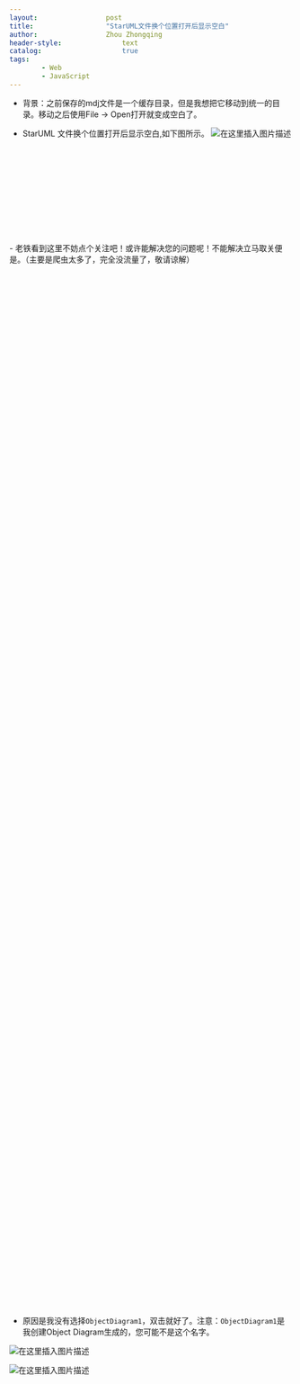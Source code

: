 ```yaml
---
layout:					post
title:					"StarUML文件换个位置打开后显示空白"
author:					Zhou Zhongqing
header-style:				text
catalog:					true
tags:
		- Web
		- JavaScript
---
```

- 背景：之前保存的mdj文件是一个缓存目录，但是我想把它移动到统一的目录。移动之后使用File -> Open打开就变成空白了。

- StarUML 文件换个位置打开后显示空白,如下图所示。
![在这里插入图片描述](https://i-blog.csdnimg.cn/blog_migrate/8eaea5d42e087dbeb7e8c2fcb174df24.png)

<br/>
<br/>
<br/>
<br/>
<br/>
<br/>
<br/>
<br/>
<br/>
<br/>
- 老铁看到这里不妨点个关注吧！或许能解决您的问题呢！不能解决立马取关便是。（主要是爬虫太多了，完全没流量了，敬请谅解）
<br/>
<br/>
<br/>
<br/>
<br/>
<br/>
<br/>
<br/>
<br/>
<br/>

<br/>
<br/>
<br/>
<br/>
<br/>
<br/>
<br/>
<br/>
<br/>
<br/>

<br/>
<br/>
<br/>
<br/>
<br/>
<br/>
<br/>
<br/>
<br/>
<br/>

<br/>
<br/>
<br/>
<br/>
<br/>
<br/>
<br/>
<br/>
<br/>
<br/>

<br/>
<br/>
<br/>
<br/>
<br/>
<br/>
<br/>
<br/>
<br/>
<br/>

<br/>
<br/>
<br/>
<br/>
<br/>
<br/>
<br/>
<br/>
<br/>
<br/>

<br/>
<br/>
<br/>
<br/>
<br/>
<br/>
<br/>
<br/>
<br/>
<br/>

<br/>
<br/>
<br/>
<br/>
<br/>
<br/>
<br/>
<br/>

<br/>
<br/>
<br/>
<br/>
<br/>
<br/>
<br/>
<br/>
<br/>
<br/>
<br/>
<br/>

<br/>
<br/>
<br/>
<br/>
<br/>
<br/>
<br/>
<br/>
<br/>
<br/>

<br/>
<br/>
<br/>
<br/>
<br/>
<br/>
<br/>
<br/>
<br/>
<br/>


- 原因是我没有选择`ObjectDiagram1`，双击就好了。注意：`ObjectDiagram1`是我创建Object Diagram生成的，您可能不是这个名字。

![在这里插入图片描述](https://i-blog.csdnimg.cn/blog_migrate/3f6165e3a196c0f7fa658eaa970616b8.png)

![在这里插入图片描述](https://i-blog.csdnimg.cn/blog_migrate/92cffe0c36b7dfe86d6661c32f20b687.png)



